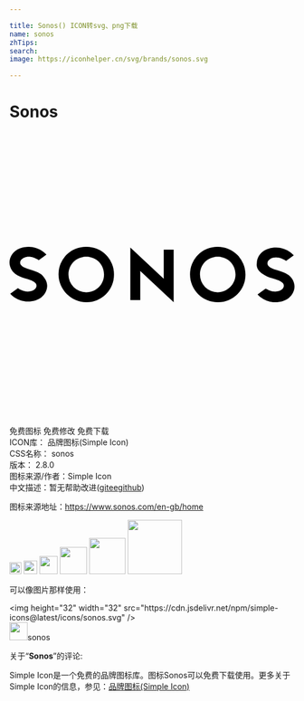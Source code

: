 ```yaml
---

title: Sonos() ICON转svg、png下载
name: sonos
zhTips: 
search: 
image: https://iconhelper.cn/svg/brands/sonos.svg

---
```


# Sonos  <small style="font-size: 60%;font-weight: 100"></small>

<div id="svg" class="svg-wrap">
<svg role="img" viewBox="0 0 24 24" xmlns="http://www.w3.org/2000/svg"><title>Sonos icon</title><path d="M12.988 12.36l-2.813-2.634v4.429h.837V11.7l2.813 2.633V9.905h-.837zM6.464 9.665A2.3 2.3 0 0 0 4.13 12c0 1.257 1.077 2.334 2.334 2.334A2.3 2.3 0 0 0 8.798 12a2.3 2.3 0 0 0-2.334-2.334m0 3.83A1.482 1.482 0 0 1 4.968 12c0-.838.658-1.496 1.496-1.496S7.96 11.162 7.96 12s-.658 1.496-1.496 1.496M2.694 12c-.24-.18-.54-.3-.958-.419-.838-.24-.838-.479-.838-.598 0-.24.299-.48.718-.48.36 0 .658.18.778.24l.06.06.658-.479-.06-.06s-.538-.598-1.436-.598c-.419 0-.838.12-1.137.359-.3.24-.479.598-.479.958s.18.718.479.957c.24.18.538.3.957.42.838.239.838.478.838.598 0 .239-.299.478-.718.478-.359 0-.658-.18-.778-.239l-.06-.06-.658.479.06.06s.538.598 1.436.598c.42 0 .838-.12 1.137-.359.3-.24.48-.598.48-.957 0-.36-.18-.659-.48-.958m14.843-2.334A2.3 2.3 0 0 0 15.202 12a2.337 2.337 0 0 0 2.334 2.334A2.3 2.3 0 0 0 19.87 12a2.337 2.337 0 0 0-2.334-2.334m0 3.83A1.482 1.482 0 0 1 16.04 12c0-.838.658-1.496 1.496-1.496s1.496.658 1.496 1.496-.718 1.496-1.496 1.496m3.77-1.556c.24.18.54.3.958.42.838.239.838.478.838.598 0 .239-.299.478-.718.478-.36 0-.658-.18-.778-.239h-.06l-.658.479.06.06s.538.598 1.436.598c.419 0 .838-.12 1.137-.359s.479-.598.479-.958-.18-.718-.479-.957c-.24-.18-.538-.3-.957-.42-.838-.239-.838-.478-.838-.598 0-.239.299-.478.718-.478.359 0 .658.18.778.239l.06.06.658-.479-.06-.06s-.538-.598-1.436-.598c-.42 0-.838.12-1.137.359-.3.24-.48.598-.48.957-.059.36.12.659.48.898"/></svg>
</div>
<detail full-name='sonos'></detail>

<div class="detail-page">
<p>
<span><span class="badge-success badge">免费图标</span> <span class="badge-success badge">免费修改</span>  <span class="badge-success badge">免费下载</span> </span>
<br/>
<span>
ICON库：
<span class="badge-secondary badge">品牌图标(Simple Icon)</span> 
</span>
<br/>
<span>
CSS名称：
<span class="badge-secondary badge">sonos</span> 
</span>

<br/>
<span>
版本：
<span class="badge-secondary badge">2.8.0</span> 
</span>
<br/>
<span>图标来源/作者：<span class="badge-light badge">Simple Icon</span></span> 
<br/>
<span class="zh-detail">中文描述：暂无<span class="help-link"><span>帮助改进</span>(<a href="https://gitee.com/liuwave/icon-helper/edit/master/json/brands/sonos.json" target="_blank" rel="noopener noreferrer">gitee</a><a href="https://github.com/liuwave/icon-helper/edit/master/json/brands/sonos.json" target="_blank" rel="noopener noreferrer">github</a></span>)</span><br/>
</p>
</div><div class="description description alert alert-light"><p>图标来源地址：<a href="https://www.sonos.com/en-gb/home" target="_blank" rel="noopener noreferrer">https://www.sonos.com/en-gb/home</a></p></div>
<div class="alert alert-dark">
<img height="21" width="21" src="https://cdn.jsdelivr.net/npm/simple-icons@latest/icons/sonos.svg" />
<img height="24" width="24" src="https://cdn.jsdelivr.net/npm/simple-icons@latest/icons/sonos.svg" />
<img height="32" width="32" src="https://cdn.jsdelivr.net/npm/simple-icons@latest/icons/sonos.svg" />
<img height="48" width="48" src="https://cdn.jsdelivr.net/npm/simple-icons@latest/icons/sonos.svg" />
<img height="64" width="64" src="https://cdn.jsdelivr.net/npm/simple-icons@latest/icons/sonos.svg" />
<img height="96" width="96" src="https://cdn.jsdelivr.net/npm/simple-icons@latest/icons/sonos.svg" />

</div>
<div>
  <p>可以像图片那样使用：    
  </p>
  <div class="alert alert-primary" style="font-size: 14px">
    &lt;img height="32" width="32" src="https://cdn.jsdelivr.net/npm/simple-icons@latest/icons/sonos.svg" /&gt;
    <copy-btn content='<img height="32" width="32" src="https://cdn.jsdelivr.net/npm/simple-icons@latest/icons/sonos.svg" />'></copy-btn>
  </div>
  <div class="alert alert-secondary">
    <img height="32" width="32" src="https://cdn.jsdelivr.net/npm/simple-icons@latest/icons/sonos.svg" />sonos
    <copy-btn content="sonos" btn-title="复制图标名称"></copy-btn>
  </div>
</div>
<div class="icon-detail__container">
<p>关于“<b>Sonos</b>”的评论:</p>
</div>
<Vssue title="关于“Sonos”的评论" />
<div><p>Simple Icon是一个免费的品牌图标库。图标Sonos可以免费下载使用。更多关于  Simple Icon的信息，参见：<a target="_blank" href="https://iconhelper.cn/brands.html">品牌图标(Simple Icon)</a>
</p></div>
